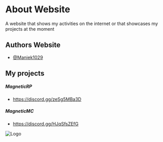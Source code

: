 # About Website

A website that shows my activities on the internet or that showcases my projects at the moment


## Authors Website



- [@Maniek1029](https://www.github.com/Maniek1029)

## My projects
##### MagneticRP
+ https://discord.gg/zeSg5MBa3D
##### MagneticMC
+ https://discord.gg/HJqSfsZEfG


![Logo](https://avatars.githubusercontent.com/u/61874757?v=4)

